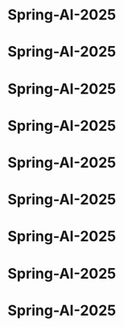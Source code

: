# Spring-AI-2025
# Spring-AI-2025
# Spring-AI-2025
# Spring-AI-2025
# Spring-AI-2025
# Spring-AI-2025
# Spring-AI-2025
# Spring-AI-2025
# Spring-AI-2025
